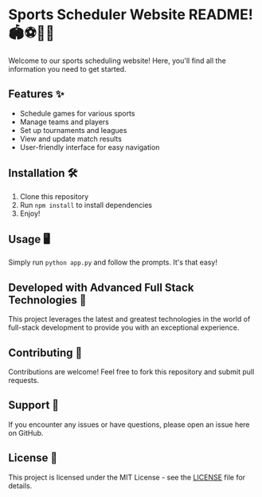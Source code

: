 # Sports Scheduler Website README! 🏟️⚽🏀🎾

Welcome to our sports scheduling website! Here, you'll find all the information you need to get started.

## Features ✨

- Schedule games for various sports
- Manage teams and players
- Set up tournaments and leagues
- View and update match results
- User-friendly interface for easy navigation

## Installation 🛠️

1. Clone this repository
2. Run `npm install` to install dependencies
3. Enjoy!

## Usage 🖥️

Simply run `python app.py` and follow the prompts. It's that easy!

## Developed with Advanced Full Stack Technologies 🌟

This project leverages the latest and greatest technologies in the world of full-stack development to provide you with an exceptional experience.

## Contributing 🤝

Contributions are welcome! Feel free to fork this repository and submit pull requests.

## Support 🙌

If you encounter any issues or have questions, please open an issue here on GitHub.

## License 📝

This project is licensed under the MIT License - see the [LICENSE](LICENSE) file for details.
